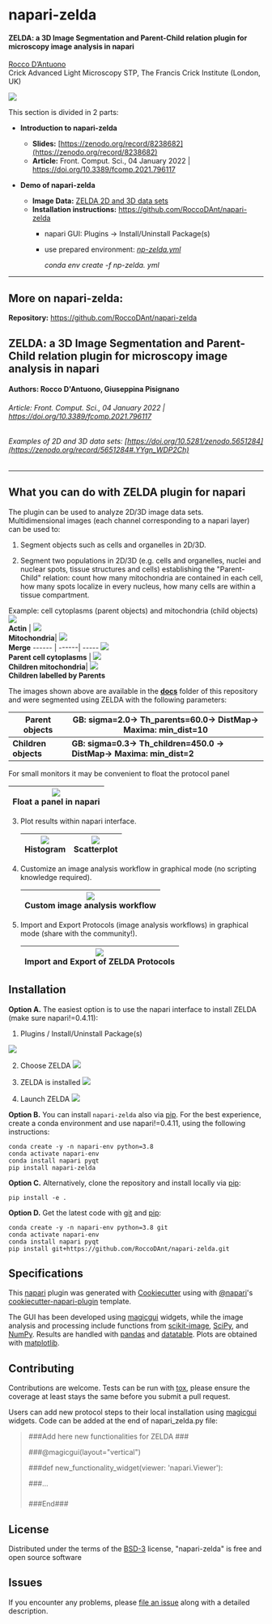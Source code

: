 # napari-zelda

#### ZELDA: a 3D Image Segmentation and Parent-Child relation plugin for microscopy image analysis in napari
[Rocco D’Antuono](https://roccodant.github.io/)<br>Crick Advanced Light Microscopy STP, The Francis Crick Institute (London, UK)

![](https://www.frontiersin.org/files/Articles/796117/fcomp-03-796117-HTML-r1/image_m/fcomp-03-796117-g002.jpg)


This section is divided in 2 parts:
* <b>Introduction to napari-zelda </b>
  - <b>Slides:</b> [https://zenodo.org/record/8238682](https://zenodo.org/record/8238682)
  - <b>Article:</b> Front. Comput. Sci., 04 January 2022 | https://doi.org/10.3389/fcomp.2021.796117


* <b>Demo of napari-zelda</b>
  - <b>Image Data:</b> [ZELDA 2D and 3D data sets](https://zenodo.org/record/5651284)
  - <b>Installation instructions:</b> https://github.com/RoccoDAnt/napari-zelda
    - napari GUI: Plugins -> Install/Uninstall Package(s)
    - use prepared environment: _[np-zelda.yml](https://github.com/LIBREhub/napari-LatAm-workshop-2023/blob/main/docs/day3/napari-zelda/np-zelda.yml)_
    
      _conda env create -f np-zelda. yml_

<hr>

## More on <b>napari-zelda</b>:
<b>Repository:</b> https://github.com/RoccoDAnt/napari-zelda

## ZELDA: a 3D Image Segmentation and Parent-Child relation plugin for microscopy image analysis in napari
#### Authors: Rocco D'Antuono, Giuseppina Pisignano

###### Article: Front. Comput. Sci., 04 January 2022 | https://doi.org/10.3389/fcomp.2021.796117

###### Examples of 2D and 3D data sets: [https://doi.org/10.5281/zenodo.5651284](https://zenodo.org/record/5651284#.YYgn_WDP2Ch)
----------------------------------

## What you can do with ZELDA plugin for napari
The plugin can be used to analyze 2D/3D image data sets.  
Multidimensional images (each channel corresponding to a napari layer) can be used to:

1. Segment objects such as cells and organelles in 2D/3D.

2. Segment two populations in 2D/3D (e.g. cells and organelles, nuclei and nuclear spots, tissue structures and cells) establishing the "Parent-Child" relation: count how many mitochondria are contained in each cell, how many spots localize in every nucleus, how many cells are within a tissue compartment.

  Example: cell cytoplasms (parent objects) and mitochondria (child objects)
  ![](https://raw.githubusercontent.com/RoccoDAnt/napari-zelda/main/docs/2D-AF488.png) <br> **Actin** | ![](https://raw.githubusercontent.com/RoccoDAnt/napari-zelda/main/docs/2D-MT.png) <br> **Mitochondria**| ![](https://raw.githubusercontent.com/RoccoDAnt/napari-zelda/main/docs/2D-AF488_MT.png) <br> **Merge**
  ------ | ------| -----
  ![](https://raw.githubusercontent.com/RoccoDAnt/napari-zelda/main/docs/2D-AF488_parents.png) <br> **Parent cell cytoplasms** | ![](https://raw.githubusercontent.com/RoccoDAnt/napari-zelda/main/docs/2D-MT_children.png) <br> **Children mitochondria**| ![](https://raw.githubusercontent.com/RoccoDAnt/napari-zelda/main/docs/2D-MT_childrenbyParent.png) <br> **Children labelled by Parents**

The images shown above are available in the [**docs**](https://github.com/RoccoDAnt/napari-zelda/tree/main/docs) folder of this repository and were segmented using ZELDA with the following parameters:


   | **Parent objects** | **GB: sigma=2.0-> Th_parents=60.0-> DistMap-> Maxima: min_dist=10** |
   | -----|  ----|
   | **Children objects** | **GB: sigma=0.3-> Th_children=450.0 -> DistMap-> Maxima: min_dist=2**|

For small monitors it may be convenient to float the protocol panel

  |![](https://raw.githubusercontent.com/RoccoDAnt/napari-zelda/main/docs/Clipboard_ZELDA_Plugin-set_panel_to_float.png) <br> **Float a panel in napari** |
  ------ |

3. Plot results within napari interface.

    ![](https://raw.githubusercontent.com/RoccoDAnt/napari-zelda/main/docs/Plot_hist_Area.png) <br> **Histogram** | ![](https://raw.githubusercontent.com/RoccoDAnt/napari-zelda/main/docs/Plot_scatter_Area-EqDiam.png) <br> **Scatterplot**|
    ------ | ------|

4. Customize an image analysis workflow in graphical mode (no scripting knowledge required).

    | ![](https://raw.githubusercontent.com/RoccoDAnt/napari-zelda/main/docs/CustomProtocol.png) <br> **Custom image analysis workflow** |
    ------ |

5. Import and Export Protocols (image analysis workflows) in graphical mode (share with the community!).

    | ![](https://raw.githubusercontent.com/RoccoDAnt/napari-zelda/main/docs/Clipboard_Import_and_Export_Protocols.png) <br> **Import and Export of ZELDA Protocols** |
    ------ |

## Installation

**Option A.** The easiest option is to use the napari interface to install ZELDA (make sure napari!=0.4.11):
1. Plugins / Install/Uninstall Package(s)

  ![](https://raw.githubusercontent.com/RoccoDAnt/napari-zelda/main/docs/Clipboard_ZELDA_Plugin_install_in_napari.png)

2. Choose ZELDA
![](https://raw.githubusercontent.com/RoccoDAnt/napari-zelda/main/docs/Clipboard_ZELDA_Plugin_install_ZELDA_in_napari_Arrow.png)

3. ZELDA is installed
![](https://raw.githubusercontent.com/RoccoDAnt/napari-zelda/main/docs/Clipboard_ZELDA_Plugin_installed_ZELDA_in_napari_Arrow.png)

4. Launch ZELDA
![](https://raw.githubusercontent.com/RoccoDAnt/napari-zelda/main/docs/Clipboard_ZELDA_Launch_ZELDA.png)


**Option B.** You can install `napari-zelda` also via [pip]. For the best experience, create a conda environment and use napari!=0.4.11, using the following instructions:

    conda create -y -n napari-env python=3.8  
    conda activate napari-env
    conda install napari pyqt  
    pip install napari-zelda  


**Option C.** Alternatively, clone the repository and install locally via [pip]:

    pip install -e .

**Option D.** Get the latest code with [git](https://git-scm.com/book/en/v2/Getting-Started-Installing-Git) and [pip]:

    conda create -y -n napari-env python=3.8 git
    conda activate napari-env
    conda install napari pyqt
    pip install git+https://github.com/RoccoDAnt/napari-zelda.git


## Specifications

This [napari] plugin was generated with [Cookiecutter] using with [@napari]'s [cookiecutter-napari-plugin] template.

The GUI has been developed using [magicgui](https://github.com/napari/magicgui) widgets, while the image analysis and processing include functions from [scikit-image](https://scikit-image.org/), [SciPy](https://scipy.org/), and [NumPy](https://numpy.org/). Results are handled with [pandas](https://pandas.pydata.org/) and [datatable](https://datatable.readthedocs.io/en/latest/). Plots are obtained with [matplotlib](https://matplotlib.org/).  
<!--
Don't miss the full getting started guide to set up your new package:
https://github.com/napari/cookiecutter-napari-plugin#getting-started

and review the napari docs for plugin developers:
https://napari.org/docs/plugins/index.html
-->


## Contributing

Contributions are welcome. Tests can be run with [tox], please ensure
the coverage at least stays the same before you submit a pull request.

Users can add new protocol steps to their local installation using [magicgui](https://github.com/napari/magicgui) widgets.
Code can be added at the end of napari_zelda.py file:

>###Add here new functionalities for ZELDA ###
>
>###@magicgui(layout="vertical")
>
>###def new_functionality_widget(viewer: 'napari.Viewer'):
>
>###...
>
>###
>
>###End###



## License

Distributed under the terms of the [BSD-3] license,
"napari-zelda" is free and open source software

## Issues

If you encounter any problems, please [file an issue] along with a detailed description.

[napari]: https://github.com/napari/napari
[Cookiecutter]: https://github.com/audreyr/cookiecutter
[@napari]: https://github.com/napari
[MIT]: http://opensource.org/licenses/MIT
[BSD-3]: http://opensource.org/licenses/BSD-3-Clause
[GNU GPL v3.0]: http://www.gnu.org/licenses/gpl-3.0.txt
[GNU LGPL v3.0]: http://www.gnu.org/licenses/lgpl-3.0.txt
[Apache Software License 2.0]: http://www.apache.org/licenses/LICENSE-2.0
[Mozilla Public License 2.0]: https://www.mozilla.org/media/MPL/2.0/index.txt
[cookiecutter-napari-plugin]: https://github.com/napari/cookiecutter-napari-plugin

[file an issue]: https://github.com/RoccoDAnt/napari-zelda/issues

[napari]: https://github.com/napari/napari
[tox]: https://tox.readthedocs.io/en/latest/
[pip]: https://pypi.org/project/pip/
[PyPI]: https://pypi.org/

